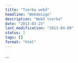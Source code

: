 ```yaml
---
title: "Tvorba webů"
headline: "Webdesign"
description: "Webů tvorba"
date: "2013-03-23"
last_modification: "2013-04-09"
status: 1
tags: []
format: "html"
---
```


<p>…</p>